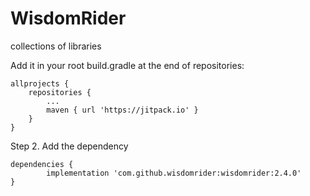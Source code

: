 # WisdomRider
collections of libraries




Add it in your root build.gradle at the end of repositories:

	allprojects {
		repositories {
			...
			maven { url 'https://jitpack.io' }
		}
	}

Step 2. Add the dependency

	dependencies {
	        implementation 'com.github.wisdomrider:wisdomrider:2.4.0'
	}

